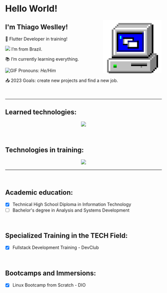 # Hello World! 

<img align="right" alt="PC GIF" src="https://github.com/TheDudeThatCode/TheDudeThatCode/blob/master/Assets/PC.gif" width="190" />

## I'm Thiago Weslley!

:iphone: Flutter Developer in training!

<img src=https://github.com/TheDudeThatCode/TheDudeThatCode/blob/master/Assets/Earth.gif width="20"> I’m from Brazil.

:books: I’m currently learning everything.

<img alt="GIF" src="https://github.com/TheDudeThatCode/TheDudeThatCode/blob/master/Assets/hmm.gif" width="20px"> Pronouns: *He/Him*

:outbox_tray: 2023 Goals: create new projects and find a new job.

<br>

---

## Learned technologies:

<p align="center">
  <a href="https://skillicons.dev">
    <img src="https://skillicons.dev/icons?i=html,css,js,react,scss,bootstrap,git"/>
  </a>
</p>

<br>

## Technologies in training:

<p align="center">
  <a href="https://skillicons.dev">
    <img src="https://skillicons.dev/icons?i=flutter,dart,java"/>
  </a>
</p>

---
<br>

## Academic education:

- [x] Technical High School Diploma in Information Technology
- [ ] Bachelor's degree in Analysis and Systems Development

<br>

## Specialized Training in the TECH Field:

- [x] Fullstack Development Training - DevClub

<br>

## Bootcamps and Immersions:

- [x] Linux Bootcamp from Scratch - DIO
